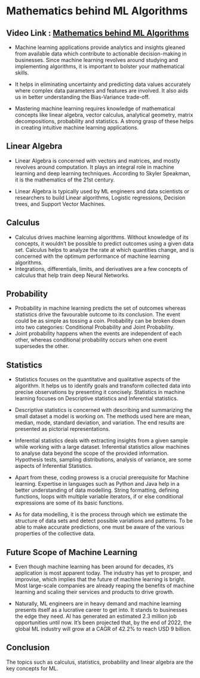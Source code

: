 # Mathematics behind ML Algorithms

## Video Link : [Mathematics behind ML Algorithms]()

- Machine learning applications provide analytics and insights gleaned from available data which contribute to actionable decision-making in businesses. Since machine learning revolves around studying and implementing algorithms, it is important to bolster your mathematical skills. 
- It helps in eliminating uncertainty and predicting data values accurately where complex data parameters and features are involved. It also aids us in better understanding the Bias-Variance trade-off. 

- Mastering machine learning requires knowledge of mathematical concepts like linear algebra, vector calculus, analytical geometry, matrix decompositions, probability and statistics. A strong grasp of these helps in creating intuitive machine learning applications. 

## Linear Algebra
- Linear Algebra is concerned with vectors and matrices, and mostly revolves around computation. It plays an integral role in machine learning and deep learning techniques. According to Skyler Speakman, it is the mathematics of the 21st century. 

- Linear Algebra is typically used by ML engineers and data scientists or researchers to build Linear algorithms, Logistic regressions, Decision trees, and Support Vector Machines.

## Calculus 
- Calculus drives machine learning algorithms. Without knowledge of its concepts, it wouldn’t be possible to predict outcomes using a given data set. Calculus helps to analyze the rate at which quantities change, and is concerned with the optimum performance of machine learning algorithms.
-  Integrations, differentials, limits, and derivatives are a few concepts of calculus that help train deep Neural Networks. 

## Probability
- Probability in machine learning predicts the set of outcomes whereas statistics drive the favourable outcome to its conclusion. The event could be as simple as tossing a coin. Probability can be broken down into two categories: Conditional Probability and Joint Probability. 
- Joint probability happens when the events are independent of each other, whereas conditional probability occurs when one event supersedes the other. 

## Statistics
- Statistics focuses on the quantitative and qualitative aspects of the algorithm. It helps us to identify goals and transform collected data into precise observations by presenting it concisely. Statistics in machine learning focuses on Descriptive statistics and Inferential statistics. 

- Descriptive statistics is concerned with describing and summarizing the small dataset a model is working on. The methods used here are mean, median, mode, standard deviation, and variation. The end results are presented as pictorial representations.

- Inferential statistics deals with extracting insights from a given sample while working with a large dataset. Inferential statistics allow machines to analyse data beyond the scope of the provided information. Hypothesis tests, sampling distributions, analysis of variance, are some aspects of Inferential Statistics.

- Apart from these, coding prowess is a crucial prerequisite for Machine learning. Expertise in languages such as Python and Java help in a better understanding of data modelling. String formatting, defining functions, loops with multiple variable iterators, if or else conditional expressions are some of its basic functions. 

- As for data modelling, it is the process through which we estimate the structure of data sets and detect possible variations and patterns. To be able to make accurate predictions, one must be aware of the various properties of the collective data. 

## Future Scope of Machine Learning
- Even though machine learning has been around for decades, it’s application is most apparent today. The industry has yet to prosper, and improvise, which implies that the future of machine learning is bright. Most large-scale companies are already reaping the benefits of machine learning and scaling their services and products to drive growth.

- Naturally, ML engineers are in heavy demand and machine learning presents itself as a lucrative career to get into. It stands to businesses the edge they need. AI has generated an estimated 2.3 million job opportunities until now. It’s been projected that, by the end of 2022, the global ML industry will grow at a CAGR of 42.2% to reach USD 9 billion.

## Conclusion 

The topics such as calculus, statistics, probability and linear algebra are the key concepts for ML. 

